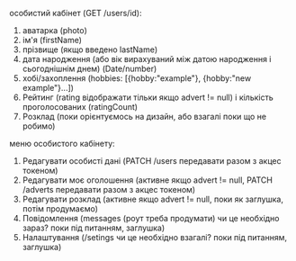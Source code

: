 особистий кабінет (GET /users/id):
1. аватарка (photo)
2. ім'я (firstName)
3. прізвище (якщо введено lastName)
4. дата народження (або вік вирахуваний між датою народження і сьогоднішнім днем) (Date/number)
5. хобі/захоплення (hobbies: [{hobby:"example"}, {hobby:"new example"}...])
6. Рейтинг (rating відображати тільки якщо advert != null) і кількість проголосованих (ratingCount)
7. Розклад (поки орієнтуємось на дизайн, або взагалі поки що не робимо)

меню особистого кабінету:
1. Редагувати особисті дані (PATCH /users передавати разом з акцес токеном)
2. Редагувати моє оголошення (активне якщо advert != null, PATCH /adverts передавати разом з акцес токеном)
3. Редагувати розклад (активне якщо advert != null, поки як заглушка, потім продумаємо)
4. Повідомлення (messages (роут треба продумати) чи це необхідно зараз? поки під питанням, заглушка)
5. Налаштування (/setings чи це необхідно взагалі? поки під питанням, заглушка)